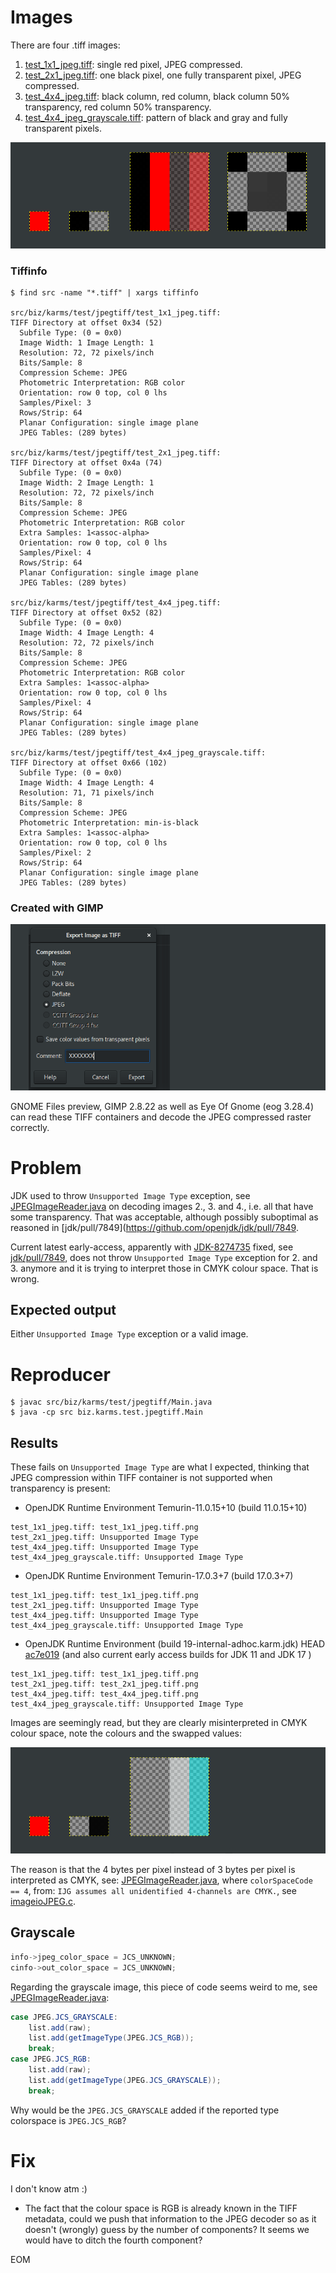 # Images

There are four .tiff images:

1. [test_1x1_jpeg.tiff](./src/biz/karms/test/jpegtiff/test_1x1_jpeg.tiff): single red pixel, JPEG compressed.
2. [test_2x1_jpeg.tiff](./src/biz/karms/test/jpegtiff/test_2x1_jpeg.tiff): one black pixel, one fully transparent pixel, JPEG compressed.
3. [test_4x4_jpeg.tiff](./src/biz/karms/test/jpegtiff/test_4x4_jpeg.tiff): black column, red column, black column 50% transparency, red column 50% transparency.
4. [test_4x4_jpeg_grayscale.tiff](./src/biz/karms/test/jpegtiff/test_4x4_jpeg_grayscale.tiff): pattern of black and gray and fully transparent pixels.

![doc/test_images.png](doc/test_images.png)

### Tiffinfo

```
$ find src -name "*.tiff" | xargs tiffinfo

src/biz/karms/test/jpegtiff/test_1x1_jpeg.tiff:
TIFF Directory at offset 0x34 (52)
  Subfile Type: (0 = 0x0)
  Image Width: 1 Image Length: 1
  Resolution: 72, 72 pixels/inch
  Bits/Sample: 8
  Compression Scheme: JPEG
  Photometric Interpretation: RGB color
  Orientation: row 0 top, col 0 lhs
  Samples/Pixel: 3
  Rows/Strip: 64
  Planar Configuration: single image plane
  JPEG Tables: (289 bytes)

src/biz/karms/test/jpegtiff/test_2x1_jpeg.tiff:
TIFF Directory at offset 0x4a (74)
  Subfile Type: (0 = 0x0)
  Image Width: 2 Image Length: 1
  Resolution: 72, 72 pixels/inch
  Bits/Sample: 8
  Compression Scheme: JPEG
  Photometric Interpretation: RGB color
  Extra Samples: 1<assoc-alpha>
  Orientation: row 0 top, col 0 lhs
  Samples/Pixel: 4
  Rows/Strip: 64
  Planar Configuration: single image plane
  JPEG Tables: (289 bytes)

src/biz/karms/test/jpegtiff/test_4x4_jpeg.tiff:
TIFF Directory at offset 0x52 (82)
  Subfile Type: (0 = 0x0)
  Image Width: 4 Image Length: 4
  Resolution: 72, 72 pixels/inch
  Bits/Sample: 8
  Compression Scheme: JPEG
  Photometric Interpretation: RGB color
  Extra Samples: 1<assoc-alpha>
  Orientation: row 0 top, col 0 lhs
  Samples/Pixel: 4
  Rows/Strip: 64
  Planar Configuration: single image plane
  JPEG Tables: (289 bytes)

src/biz/karms/test/jpegtiff/test_4x4_jpeg_grayscale.tiff:
TIFF Directory at offset 0x66 (102)
  Subfile Type: (0 = 0x0)
  Image Width: 4 Image Length: 4
  Resolution: 71, 71 pixels/inch
  Bits/Sample: 8
  Compression Scheme: JPEG
  Photometric Interpretation: min-is-black
  Extra Samples: 1<assoc-alpha>
  Orientation: row 0 top, col 0 lhs
  Samples/Pixel: 2
  Rows/Strip: 64
  Planar Configuration: single image plane
  JPEG Tables: (289 bytes)
```

### Created with GIMP

![doc/GIMP_TIFF_export.png](./doc/GIMP_TIFF_export.png)

GNOME Files preview, GIMP 2.8.22 as well as Eye Of Gnome (eog 3.28.4) can read these TIFF
containers and decode the JPEG compressed raster correctly.

# Problem

JDK used to throw `Unsupported Image Type` exception, see [JPEGImageReader.java](https://github.com/adoptium/jdk/blob/ac7e019232903db38a03f644c3d31c858cbf3967/src/java.desktop/share/classes/com/sun/imageio/plugins/jpeg/JPEGImageReader.java#L1193) on decoding images 2., 3. and 4., i.e. all that have some transparency.
That was acceptable, although possibly suboptimal as reasoned in [jdk/pull/7849](https://github.com/openjdk/jdk/pull/7849.

Current latest early-access, apparently with [JDK-8274735](https://bugs.openjdk.java.net/browse/JDK-8274735) fixed, see [jdk/pull/7849](https://github.com/openjdk/jdk/pull/7849),
does not throw `Unsupported Image Type` exception for 2. and 3. anymore and it is trying to interpret those in CMYK colour space.
That is wrong.


## Expected output

Either `Unsupported Image Type` exception or a valid image.

# Reproducer

```
$ javac src/biz/karms/test/jpegtiff/Main.java
$ java -cp src biz.karms.test.jpegtiff.Main
```

## Results

These fails on `Unsupported Image Type` are what I expected, thinking that JPEG compression
within TIFF container is not supported when transparency is present:

* OpenJDK Runtime Environment Temurin-11.0.15+10 (build 11.0.15+10)
```
test_1x1_jpeg.tiff: test_1x1_jpeg.tiff.png
test_2x1_jpeg.tiff: Unsupported Image Type
test_4x4_jpeg.tiff: Unsupported Image Type
test_4x4_jpeg_grayscale.tiff: Unsupported Image Type
```

* OpenJDK Runtime Environment Temurin-17.0.3+7 (build 17.0.3+7)
```
test_1x1_jpeg.tiff: test_1x1_jpeg.tiff.png
test_2x1_jpeg.tiff: Unsupported Image Type
test_4x4_jpeg.tiff: Unsupported Image Type
test_4x4_jpeg_grayscale.tiff: Unsupported Image Type
```

* OpenJDK Runtime Environment (build 19-internal-adhoc.karm.jdk) HEAD [ac7e019](https://github.com/adoptium/jdk/commit/ac7e019232903db38a03f644c3d31c858cbf3967)
  (and also current early access builds for JDK 11 and JDK 17 )

```
test_1x1_jpeg.tiff: test_1x1_jpeg.tiff.png
test_2x1_jpeg.tiff: test_2x1_jpeg.tiff.png
test_4x4_jpeg.tiff: test_4x4_jpeg.tiff.png
test_4x4_jpeg_grayscale.tiff: Unsupported Image Type
```

Images are seemingly read, but they are clearly misinterpreted in CMYK colour space, note the colours and the swapped values:

![doc/test_images_transformed.png](doc/test_images_transformed.png)

The reason is that the 4 bytes per pixel instead of 3 bytes per pixel is interpreted as CMYK,
see: [JPEGImageReader.java](https://github.com/adoptium/jdk/blob/ac7e019232903db38a03f644c3d31c858cbf3967/src/java.desktop/share/classes/com/sun/imageio/plugins/jpeg/JPEGImageReader.java#L949), 
where `colorSpaceCode == 4`, from: `IJG assumes all unidentified 4-channels are CMYK.`, see [imageioJPEG.c](https://github.com/adoptium/jdk/blob/ac7e019232903db38a03f644c3d31c858cbf3967/src/java.desktop/share/native/libjavajpeg/imageioJPEG.c#L1778).

## Grayscale

```C
info->jpeg_color_space = JCS_UNKNOWN;
cinfo->out_color_space = JCS_UNKNOWN;
```

Regarding the grayscale image, this piece of code seems weird to me, see [JPEGImageReader.java](https://github.com/adoptium/jdk/blob/ac7e019232903db38a03f644c3d31c858cbf3967/src/java.desktop/share/classes/com/sun/imageio/plugins/jpeg/JPEGImageReader.java#L974):
```java
case JPEG.JCS_GRAYSCALE:
    list.add(raw);
    list.add(getImageType(JPEG.JCS_RGB));
    break;
case JPEG.JCS_RGB:
    list.add(raw);
    list.add(getImageType(JPEG.JCS_GRAYSCALE));
    break;
```

Why would be the `JPEG.JCS_GRAYSCALE` added if the reported type colorspace is `JPEG.JCS_RGB`?

# Fix

I don't know atm :)

 * The fact that the colour space is RGB is already known in the TIFF metadata,
   could we push that information to the JPEG decoder so as it doesn't (wrongly) guess by
   the number of components? It seems we would have to ditch the fourth component?
 

EOM
